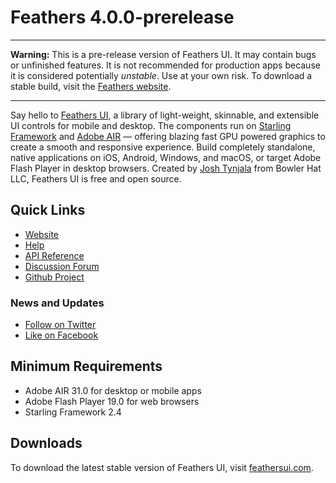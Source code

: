 # Feathers 4.0.0-prerelease

---

**Warning:** This is a pre-release version of Feathers UI. It may contain bugs or unfinished features. It is not recommended for production apps because it is considered potentially *unstable*. Use at your own risk. To download a stable build, visit the [Feathers website](https://feathersui.com/).

---

Say hello to [Feathers UI](https://feathersui.com/), a library of light-weight, skinnable, and extensible UI controls for mobile and desktop. The components run on [Starling Framework](http://starling-framework.org/) and [Adobe AIR](http://www.adobe.com/products/air.html) — offering blazing fast GPU powered graphics to create a smooth and responsive experience. Build completely standalone, native applications on iOS, Android, Windows, and macOS, or target Adobe Flash Player in desktop browsers. Created by [Josh Tynjala](https://twitter.com/joshtynjala) from Bowler Hat LLC, Feathers UI is free and open source.

## Quick Links

* [Website](https://feathersui.com/)
* [Help](https://feathersui.com/help/)
* [API Reference](https://feathersui.com/api-reference/)
* [Discussion Forum](http://forum.starling-framework.org/forum/feathers)
* [Github Project](https://github.com/BowlerHatLLC/feathers)

### News and Updates

* [Follow on Twitter](https://twitter.com/feathersui)
* [Like on Facebook](https://facebook.com/feathersui)

## Minimum Requirements

* Adobe AIR 31.0 for desktop or mobile apps
* Adobe Flash Player 19.0 for web browsers
* Starling Framework 2.4

## Downloads

To download the latest stable version of Feathers UI, visit [feathersui.com](https://feathersui.com/).